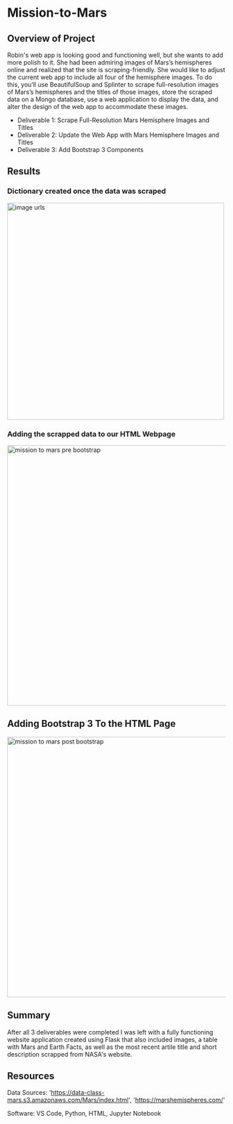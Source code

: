 # Mission-to-Mars
## Overview of Project
Robin's web app is looking good and functioning well, but she wants to add more polish to it. She had been admiring images of Mars’s hemispheres online and realized that the site is scraping-friendly. She would like to adjust the current web app to include all four of the hemisphere images. To do this, you’ll use BeautifulSoup and Splinter to scrape full-resolution images of Mars’s hemispheres and the titles of those images, store the scraped data on a Mongo database, use a web application to display the data, and alter the design of the web app to accommodate these images.

- Deliverable 1: Scrape Full-Resolution Mars Hemisphere Images and Titles
- Deliverable 2: Update the Web App with Mars Hemisphere Images and Titles
- Deliverable 3: Add Bootstrap 3 Components

## Results

### Dictionary created once the data was scraped
<img width="500" alt="image urls" src="https://user-images.githubusercontent.com/104927745/185809188-24d37c04-1c16-4fa2-9753-1cbdf8173cc3.PNG">

### Adding the scrapped data to our HTML Webpage
<img width="600" alt="mission to mars pre bootstrap" src="https://user-images.githubusercontent.com/104927745/185812071-55a66d31-8167-45fa-8b5b-b36069d08dd9.PNG">

## Adding Bootstrap 3 To the HTML Page
<img width="600" alt="mission to mars post bootstrap" src="https://user-images.githubusercontent.com/104927745/185813159-63a755ea-8ebd-46f8-9dc8-d6f96bced91d.PNG">

## Summary
After all 3 deliverables were completed I was left with a fully functioning website application created using Flask that also included images, a table with Mars and Earth Facts, as well as the most recent artile title and short description scrapped from NASA's website.

## Resources
Data Sources: 'https://data-class-mars.s3.amazonaws.com/Mars/index.html', 'https://marshemispheres.com/'

Software: VS Code, Python, HTML, Jupyter Notebook
